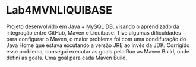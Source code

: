 # Lab4MVNLIQUIBASE
Projeto desenvolvido em Java + MySQL DB, visando o aprendizado da integração entre GitHub, Maven e Liquibase. 
Tive algumas dificuldades para configurar o Maven, o maior problema foi com uma condifuração do Java Home que estava excutando a versão JRE ao invés da JDK.
Corrigido esse problema, consegui executar as goals pelo Run as Maven Build, onde defini as goals. Uma goal para cada Maven Build.

